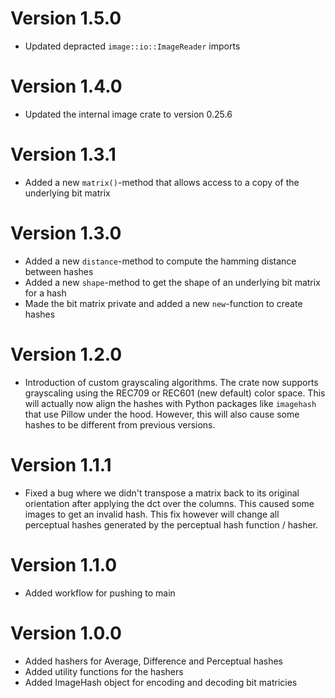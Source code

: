# Version 1.5.0

- Updated depracted `image::io::ImageReader` imports

# Version 1.4.0

- Updated the internal image crate to version 0.25.6

# Version 1.3.1

- Added a new `matrix()`-method that allows access to a copy of the underlying bit matrix

# Version 1.3.0

- Added a new `distance`-method to compute the hamming distance between hashes
- Added a new `shape`-method to get the shape of an underlying bit matrix for a hash
- Made the bit matrix private and added a new `new`-function to create hashes

# Version 1.2.0

- Introduction of custom grayscaling algorithms. The crate now supports grayscaling using the REC709 or REC601 (new default) color space. This will actually now align the hashes with Python packages like `imagehash` that use Pillow under the hood. However, this will also cause some hashes to be different from previous versions.

# Version 1.1.1

- Fixed a bug where we didn't transpose a matrix back to its original orientation after applying the dct over the columns. This caused some images to get an invalid hash. This fix however will change all perceptual hashes generated by the perceptual hash function / hasher.

# Version 1.1.0

- Added workflow for pushing to main

# Version 1.0.0

- Added hashers for Average, Difference and Perceptual hashes
- Added utility functions for the hashers
- Added ImageHash object for encoding and decoding bit matricies